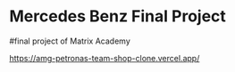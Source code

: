 # Mercedes Benz Final Project
#final project of Matrix Academy

<a>https://amg-petronas-team-shop-clone.vercel.app/<a/>
